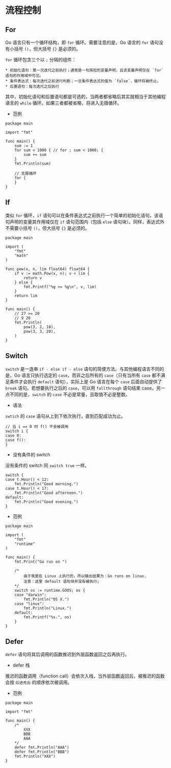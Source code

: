 # 流程控制

## For

Go 语言只有一个循环结构，即 `for` 循环。需要注意的是，Go 语言的 `for` 语句没有小括号 `()`，但大括号 `{}` 是必须的。

`for` 循环包含三个以 `;` 分隔的组件：

    * 初始化语句：第一次迭代之前执行；通常是一句简短的变量声明，且该变量声明仅在 `for` 语句的作用域中可见。
    * 条件表达式：每次迭代之前进行判断；一旦条件表达式的值为 `false`，循环将被终止。
    * 后置语句：每次迭代之后执行

其中，初始化语句和后置语句都是可选的，当两者都省略后其实就相当于其他编程语言的 `while` 循环。如果三者都被省略，将进入无限循环。

* 范例

```golang
package main

import "fmt"

func main() {
    sum := 1
    for sum < 1000 { // for ; sum < 1000; {
        sum += sum
    }
    fmt.Println(sum)

    // 无限循环
    for {
    }
}
```

## If

类似 `for` 循环，`if` 语句可以在条件表达式之前执行一个简单的初始化语句，该语句声明的变量其作用域仅在 `if` 语句范围内（包括 `else` 语句块）。同样，表达式外不需要小括号 `()`，但大括号 `{}` 是必须的。

```golang
package main

import (
    "fmt"
    "math"
)

func pow(x, n, lim float64) float64 {
    if v := math.Pow(x, n); v < lim {
        return v
    } else {
        fmt.Printf("%g >= %g\n", v, lim)
    }
    return lim
}

func main() {
    // 27 >= 20
    // 9 20
    fmt.Println(
        pow(3, 2, 10),
        pow(3, 3, 20),
    )
}
```

## Switch

`switch` 是一连串 `if - else if - else` 语句的简便方法。与其他编程语言不同的是，Go 语言只执行选定的 `case`，而非之后所有的 `case`（只有当所有 `case` 都不满足条件才会执行 `default` 语句），实际上是 Go 语言在每个 `case` 后面自动提供了 `break` 语句。若想要执行之后的 `case`，可以用 `fallthrough` 语句结束 case。另一点不同的是，`switch` 的 `case` 不必是常量，且取值不必是整数。

* 语法

`swtich` 的 `case` 语句从上到下依次执行，直到匹配成功为止。

```golang
// 当 i == 0 时 f() 不会被调用
switch i {
case 0:
case f():
}
````

* 没有条件的 switch

没有条件的 switch 同 `switch true` 一样。

```golang
switch {
case t.Hour() < 12:
    fmt.Println("Good morning.")
case t.Hour() < 17:
    fmt.Println("Good afternoon.")
default:
    fmt.Println("Good evening.")
}
```

* 范例

```golang
package main

import (
    "fmt"
    "runtime"
)

func main() {
    fmt.Print("Go run on ")

    /*
        由于我是在 Linux 上执行的，所以输出结果为：Go runs on linux.
        注意：这里 default 语句块并没有被执行;
    */
    switch os := runtime.GOOS; os {
    case "darwin":
        fmt.Println("OS X.")
    case "linux":
        fmt.Println("Linux.")
    default:
        fmt.Printf("%s.", os)
    }
}
```

## Defer

`defer` 语句将其后调用的函数推迟到外层函数返回之后再执行。

* defer 栈

推迟的函数调用（function call）会依次入栈，当外层函数返回后，被推迟的函数会按 `后进先出` 的顺序依次被调用。

* 范例

```golang
package main

import "fmt"

func main() {
    /*
        XXX
        BBB
        AAA
    */
    defer fmt.Println("AAA")
    defer fmt.Println("BBB")
    fmt.Println("XXX")
}
```